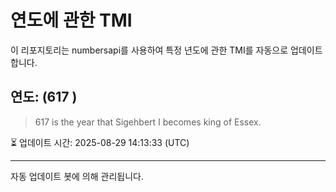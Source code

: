 
# 연도에 관한 TMI

이 리포지토리는 numbersapi를 사용하여 특정 년도에 관한 TMI를 자동으로 업데이트합니다.

## 연도: (617 )
> 617 is the year that Sigehbert I becomes king of Essex.

⏳ 업데이트 시간: 2025-08-29 14:13:33 (UTC)

---
자동 업데이트 봇에 의해 관리됩니다.
